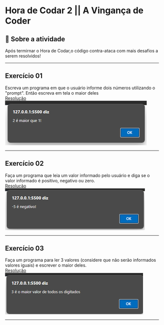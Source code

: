 # Hora de Codar 2 || A Vingança de Coder
## 📖 Sobre a atividade

Após termirnar o Hora de Codar,o código contra-ataca com mais desafios a serem resolvidos!

<hr />

## Exercício 01
Escreva um programa em que o usuário informe dois números utilizando o "prompt". Então escreva em tela o maior deles <br />
<a href="./tasks/task01.html">Resolução</a><br />
![Print do exercício concluído](./.github/ex01.png)

<hr />

## Exercício 02
Faça um programa que leia um valor informado pelo usuário e diga se o valor informado é positivo, negativo ou zero.
<br />
<a href="./tasks/task02.html">Resolução</a> <br />
![Print do exercício concluído](./.github/ex02.png)

<hr />

## Exercício 03
Faça um programa para ler 3 valores (considere que não serão informados valores iguais) e escrever o maior deles.
<br />
<a href="./tasks/task03.html">Resolução</a> <br />
![Print do exercício concluído](./.github/ex03.png)

<hr />